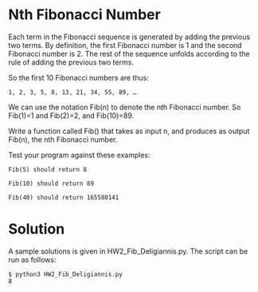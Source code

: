 # Nth Fibonacci Number

Each term in the Fibonacci sequence is generated by adding the previous two terms. By definition, the first Fibonacci number is 1 and the second Fibonacci number is 2. The rest of the sequence unfolds according to the rule of adding the previous two terms.

So the first 10 Fibonacci numbers are thus:
```
1, 2, 3, 5, 8, 13, 21, 34, 55, 89, …
```
We can use the notation Fib(n) to denote the nth Fibonacci number. So Fib(1)=1 and Fib(2)=2, and Fib(10)=89.

Write a function called Fib() that takes as input n, and produces as output Fib(n), the nth Fibonacci number.

Test your program against these examples:
```
Fib(5) should return 8

Fib(10) should return 89

Fib(40) should return 165580141
```
# Solution 
A sample solutions is given in HW2_Fib_Deligiannis.py. The script can be run as follows: 
```
$ python3 HW2_Fib_Deligiannis.py
8
```
